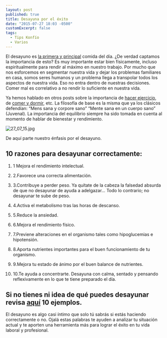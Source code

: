 ```yaml
---
layout: post
published: true
title: Desayuna por el éxito
date: "2015-07-27 18:03 -0500"
customExcerpt: false
tags: 
  - Tips Konfío
  - Varios
---
```




El desayuno es [la primera y principal](http://www.vitonica.com/dietas/10-razones-para-desayunar) comida del día. ¿De verdad captamos la importancia de esto? Es muy importante estar bien físicamente, incluso espiritualmente para rendir al máximo en nuestro trabajo. Por mucho que nos esforcemos en segmentar nuestra vida y dejar los problemas familiares en casa, somos seres humanos y un problema llega a transpolar todos los aspectos de nuestra vida. Eso no entra dentro de nuestras decisiones. Comer mal es correlativo a no rendir lo suficiente en nuestra vida.

Ya hemos hablado en otros posts sobre la importancia de [hacer ejercicio](http://blog.konfio.mx/hacer-ejercicio-te-ayuda-a-rendir-en-la-chamba.html), de [comer y dormir](http://blog.konfio.mx/duerme-come-y-sonrie.html), etc. La filosofía de base es la misma que ya los clásicos defendían: “Mens sana y corpore sano” “Mente sana en un cuerpo sano” (Juvenal). La importancia del equilibrio siempre ha sido tomada en cuenta al momento de hablar de bienestar y rendimiento.

![27_07_15.jpg]({{site.baseurl}}/img/27_07_15.jpg)

De aquí parte nuestro énfasis por el desayuno. 

## 10 razones para desayunar correctamente:

1. 1 Mejora el rendimiento intelectual.

2. 2.Favorece una correcta alimentación.

3. 3.Contribuye a perder peso. Ya quítate de la cabeza la falsedad absurda de que no desayunar de ayuda a adelgazar… Todo lo contrario; no desayunar te sube de peso.

4. 4.Activa el metabolismo tras las horas de descanso.

5. 5.Reduce la ansiedad.

6. 6.Mejora el rendimiento físico.

7. 7.Previene alteraciones en el organismo tales como hipoglucemias e hipotensión.

8. 8.Aporta nutrientes importantes para el buen funcionamiento de tu organismo.

9. 9.Mejora tu estado de ánimo por el buen balance de nutrientes.

10. 10.Te ayuda a concentrarte. Desayuna con calma, sentado y pensando reflexivamente en lo que te tiene preparado el día. 

## Si no tienes ni idea de qué puedes desayunar revisa [aquí](http://www.vivesanamente.com/beneficios-del-desayuno/) 10 ejemplos. 

El desayuno es algo casi íntimo que solo tú sabrás si estás haciendo correctamente o no. Ojalá estas palabras te ayuden a analizar tu situación actual  y te aporten una herramienta más para lograr el éxito en tu vida laboral y profesional.
